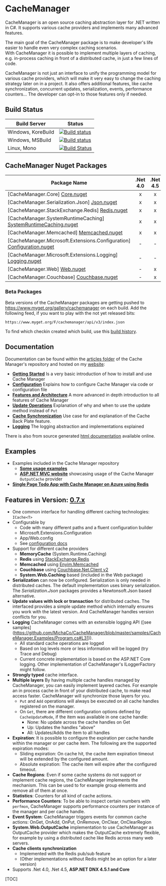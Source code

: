 # CacheManager
CacheManager is an open source caching abstraction layer for .NET written in C#. It supports various cache providers and implements many advanced features.

The main goal of the CacheManager package is to make developer's life easier to handle even very complex caching scenarios.  
With CacheManager it is possible to implement multiple layers of caching, e.g. in-process caching in front of a distributed cache, in just a few lines of code.

CacheManager is not just an interface to unify the programming model for various cache providers, which will make it very easy to change the caching strategy later on in a project. It also offers additional features, like cache synchronization, concurrent updates, serialization, events, performance counters... 
The developer can opt-in to those features only if needed.

## Build Status

Build Server | Status
--- | ---
Windows, KoreBuild | [![Build status](https://ci.appveyor.com/api/projects/status/lbi004cv6idhbr26?svg=true)](https://ci.appveyor.com/project/MichaCo/cachemanager)
Windows, MSBuild | [![Build status](https://ci.appveyor.com/api/projects/status/0uxi3saj5prdyulg?svg=true)](https://ci.appveyor.com/project/MichaCo/cachemanager-at86a)
Linux, Mono | [![Build Status](https://travis-ci.org/MichaCo/CacheManager.svg?branch=master)](https://travis-ci.org/MichaCo/CacheManager) 

## CacheManager Nuget Packages

| Package Name | .Net 4.0  | .Net 4.5  | DNX 4.5.1 | Dotnet 5.2 | Dotnet 5.4
|--------------| :-------: | :-------: | :-------: | :-------:  | :--------:
| [CacheManager.Core] [Core.nuget] | x | x | x | x | x
| [CacheManager.Serialization.Json] [Json.nuget] | x | x | x | x | x
| [CacheManager.StackExchange.Redis] [Redis.nuget] | x | x | x | - | -
| [CacheManager.SystemRuntimeCaching] [SystemRuntimeCaching.nuget]  | x | x | x | - | -
| [CacheManager.Memcached] [Memcached.nuget]  | x | x | x | - | -
| [CacheManager.Microsoft.Extensions.Configuration] [Configuration.nuget] | - | - | x | - | x
| [CacheManager.Microsoft.Extensions.Logging] [Logging.nuget] | - | - | x | - | x
| [CacheManager.Web] [Web.nuget]  | - | x | x | - | -
| [CacheManager.Couchbase] [Couchbase.nuget]  | - | x | x | - | -

### Beta Packages
Beta versions of the CacheManager packages are getting pushed to https://www.myget.org/gallery/cachemanager on each build. 
Add the following feed, if you want to play with the not yet released bits: 

    https://www.myget.org/F/cachemanager/api/v3/index.json

To find which checkin created which build, use this [build history](https://ci.appveyor.com/project/MichaCo/cachemanager/history).

## Documentation
 
Documentation can be found within the [articles folder][articles] of the Cache Manager's repository and  hosted on my [website][mcweb]:

* [**Getting Started**][gettingstarted]
Is a very basic introduction of how to install and use Cache Manager
* [**Configuration**][configuration]
Explains how to configure Cache Manager via code or configuration file
* [**Features and Architecture**][featuresarticle]
A more advanced in depth introduction to all features of Cache Manager
* [**Update Operations**][updatearticle]
Explanation of why and when to use the update method instead of `Put` 
* [**Cache Synchronization**][cachesyncarticle]
Use case for and explanation of the Cache Back Plate feature.
* [**Logging**][logging]
The logging abstraction and implementations explained

There is also from source generated [html documentation][help] available online.

## Examples
* Examples included in the Cache Manager repository
	* [**Some usage examples**][program.cs]
	* [**ASP.NET MVC website**][outputcachesample] showcasing usage of the Cache Manager `OutputCache` provider
* [**Single Page Todo App with Cache Manager on Azure using Redis**][todosample]

## Features in Version: [0.7.x][releases] 

* One common interface for handling different caching technologies: `ICache<T>`
* Configurable by
	* Code with many different paths and a fluent configuration builder
	* Microsoft.Extensions.Configuration
	* App/Web.config
	* See [configuration docs][configuration]
* Support for different cache providers
    * **MemoryCache** (System.Runtime.Caching)
    * **Redis** using [StackExchange.Redis](https://github.com/StackExchange/StackExchange.Redis)
    * **Memcached** using [Enyim.Memcached](https://github.com/enyim/EnyimMemcached)
    * **Couchbase** using [Couchbase.Net.Client v2](https://github.com/couchbase/couchbase-net-client)
    * **System.Web.Caching** based (included in the Web package)
* **Serialization** can now be configured.
Serialization is only needed in distributed caches. The default implementation uses binary serialization. The *Serialization.Json* packages provides a Newtonsoft.Json based alternative.
* **Update values with lock or transaction** for distributed caches. 
The interfaced provides a simple update method which internally ensures you work with the latest version.
And CacheManager handles version conflicts for you.
* **Logging** CacheManager comes with an extensible logging API ([see samples] (https://github.com/MichaCo/CacheManager/blob/master/samples/CacheManager.Examples/Program.cs#L31)).
    * All standard cache operations are logged
    * Based on log levels more or less information will be logged (try Trace and Debug)
    * Current concrete implementation is based on the ASP.NET Core logging. Other implementation of CacheManager's ILoggerFactory might follow.
* **Strongly typed** cache interface.
* **Multiple layers**
By having multiple cache handles managed by CacheManager, you can easily implement layered caches. For example an in process cache in front of your distributed cache, to make read access faster.
CacheManager will synchronize those layers for you. 
    * `Put` and `Add` operations will always be executed on all cache handles registered on the manager.
    * On `Get`, there are different configuration options defined by `CacheUpdateMode`, if the item was available in one cache handle:
        * None: No update across the cache handles on Get
        * Up: Updates the handles "above"
        * All: Updates/Adds the item to all handles
* **Expiration**: It is possible to configure the expiration per cache handle within the manager or per cache item.
The following are the supported expiration modes:
    * Sliding expiration: On cache hit, the cache item expiration timeout will be extended by the configured amount.
    * Absolute expiration: The cache item will expire after the configured timeout.
* **Cache Regions**: Even if some cache systems do not support or implement cache regions, the CacheManager implements the mechanism.
This can be used to for example group elements and remove all of them at once.
* **Statistics**: Counters for all kind of cache actions.
* **Performance Counters**: To be able to inspect certain numbers with `perfmon`, CacheManager supports performance counters per instance of the manager and per cache handle.
* **Event System**: CacheManager triggers events for common cache actions:
OnGet, OnAdd, OnPut, OnRemove, OnClear, OnClearRegion
* **System.Web.OutputCache** implementation to use CacheManager as OutputCache provider which makes the OutputCache extremely flexible, for example by using a distributed cache like Redis across many web servers.
* **Cache clients synchronization** 
    * Implemented with the Redis pub/sub feature
    * (Other implementations without Redis might be an option for a later version)
* Supports .Net 4.0, .Net 4.5, **ASP.NET DNX 4.5.1 and Core**

[releases]: https://github.com/MichaCo/CacheManager/releases
[Core.nuget]: https://www.nuget.org/packages/CacheManager.Core
[Redis.nuget]: https://www.nuget.org/packages/CacheManager.StackExchange.Redis 
[SystemRuntimeCaching.nuget]: https://www.nuget.org/packages/CacheManager.SystemRuntimeCaching
[AppFabricCache.nuget]: https://www.nuget.org/packages/CacheManager.AppFabricCache
[WindowsAzureCaching.nuget]: https://www.nuget.org/packages/CacheManager.WindowsAzureCaching
[Memcached.nuget]: https://www.nuget.org/packages/CacheManager.Memcached
[Web.nuget]: https://www.nuget.org/packages/CacheManager.Web
[Couchbase.nuget]: https://www.nuget.org/packages/CacheManager.Couchbase
[mcweb]: http://michaconrad.com
[articles]: https://github.com/MichaCo/CacheManager/tree/master/Articles
[help]: http://michaco.github.io/Documentation/CacheManager/Help
[gettingstarted]: http://cachemanager.net/Documentation/Index/cachemanager_getting_started
[configuration]: http://cachemanager.net/Documentation/Index/cachemanager_configuration
[featuresarticle]: http://cachemanager.net/Documentation/Index/cachemanager_architecture
[updatearticle]: http://cachemanager.net/Documentation/Index/cachemanager_update
[cachesyncarticle]: http://cachemanager.net/Documentation/Index/cachemanager_synchronization
[logging]: http://cachemanager.net/Documentation/Index/cachemanager_logging
[program.cs]: https://github.com/MichaCo/CacheManager/blob/master/samples/CacheManager.Examples/Program.cs
[outputcachesample]: https://github.com/MichaCo/CacheManager/tree/master/samples/CacheManager.Samples.Mvc
[todosample]: http://cachemanager.net/Documentation/Index/cachemanager_backed_todo_web_app
[Json.nuget]: https://www.nuget.org/packages/CacheManager.Serialization.Json
[Logging.nuget]: https://www.nuget.org/packages/CacheManager.Microsoft.Extensions.Logging
[Configuration.nuget]: https://www.nuget.org/packages/CacheManager.Microsoft.Extensions.Configuration

[TOC]
